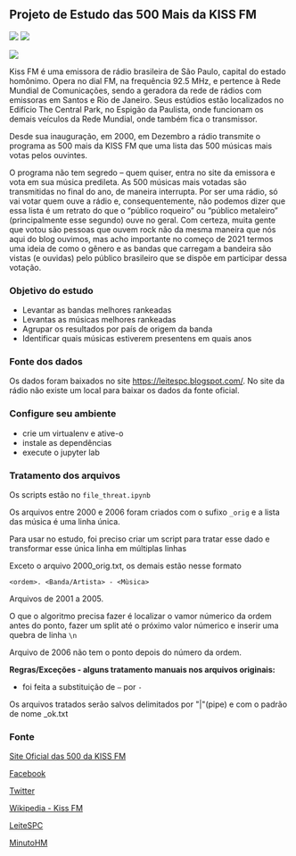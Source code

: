## Projeto de Estudo das 500 Mais da KISS FM
![](https://img.shields.io/badge/Python-3.8-blue.svg)
![](https://img.shields.io/badge/Pandas-blue.svg)

<img src="https://kissfm.com.br/wp-content/themes/KISSFM/img/kisslogo.png">

Kiss FM é uma emissora de rádio brasileira de São Paulo, capital do estado homônimo. Opera no dial FM, na frequência 92.5 MHz, e pertence à Rede Mundial de Comunicações, sendo a geradora da rede de rádios com emissoras em Santos e Rio de Janeiro. Seus estúdios estão localizados no Edifício The Central Park, no Espigão da Paulista, onde funcionam os demais veículos da Rede Mundial, onde também fica o transmissor.

Desde sua inauguração, em 2000, em Dezembro a rádio transmite o programa as 500 mais da KISS FM que uma lista das 500 músicas mais votas pelos ouvintes.

O programa não tem segredo – quem quiser, entra no site da emissora e vota em sua música predileta. As 500 músicas mais votadas são transmitidas no final do ano, de maneira interrupta. Por ser uma rádio, só vai votar quem ouve a rádio e, consequentemente, não podemos dizer que essa lista é um retrato do que o “público roqueiro” ou “público metaleiro” (principalmente esse segundo) ouve no geral. Com certeza, muita gente que votou são pessoas que ouvem rock não da mesma maneira que nós aqui do blog ouvimos, mas acho importante no começo de 2021 termos uma ideia de como o gênero e as bandas que carregam a bandeira são vistas (e ouvidas) pelo público brasileiro que se dispõe em participar dessa votação.

### Objetivo do estudo

- Levantar as bandas melhores rankeadas
- Levantas as músicas melhores rankeadas
- Agrupar os resultados por país de origem da banda
- Identificar quais músicas estiverem presentens em quais anos


### Fonte dos dados

Os dados foram baixados no site https://leitespc.blogspot.com/. No site da rádio não existe um local para baixar os dados da fonte oficial.

### Configure seu ambiente

- crie um virtualenv e ative-o
- instale as dependências
- execute o jupyter lab

### Tratamento dos arquivos

Os scripts estão no ```file_threat.ipynb```

Os arquivos entre 2000 e 2006 foram criados com o sufixo ```_orig``` e a lista das música é uma linha única.

Para usar no estudo, foi preciso criar um script para tratar esse dado e transformar esse única linha em múltiplas linhas

Exceto o arquivo 2000_orig.txt, os demais estão nesse formato
```
<ordem>. <Banda/Artista> - <Mùsica>
```

Arquivos de 2001 a 2005.

O que o algoritmo precisa fazer é localizar o vamor númerico da ordem antes do ponto, fazer um split até o próximo valor númerico e inserir uma quebra de linha ```\n```


Arquivo de 2006 não tem o ponto depois do número da ordem.


**Regras/Exceções - alguns tratamento manuais nos arquivos originais:**

- foi feita a substituição de ```–``` por ```-```

Os arquivos tratados serão salvos delimitados por "|"(pipe) e com o padrão de nome <ano>_ok.txt

### Fonte

[Site Oficial das 500 da KISS FM](https://kissfm.com.br/as-500-mais-da-kiss/)

[Facebook](https://www.facebook.com/as500maisdakissfm/)

[Twitter](https://twitter.com/500maisdakissfm)

[Wikipedia - Kiss FM](https://pt.wikipedia.org/wiki/Kiss_FM)

[LeiteSPC](https://leitespc.blogspot.com/)

[MinutoHM](https://minutohm.com/2021/01/07/analise-das-500-mais-votadas-da-kiss-fm-em-2020/)